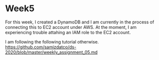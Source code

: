 # Week5
For this week, I created a DynamoDB and I am currently in the process of connecting this to EC2 account under AWS.
At the moment, I am experiencing trouble attahing an IAM role to the EC2 account.

I am following the following tutorial otherwise. 
https://github.com/samizdatco/ds-2020/blob/master/weekly_assignment_05.md 
